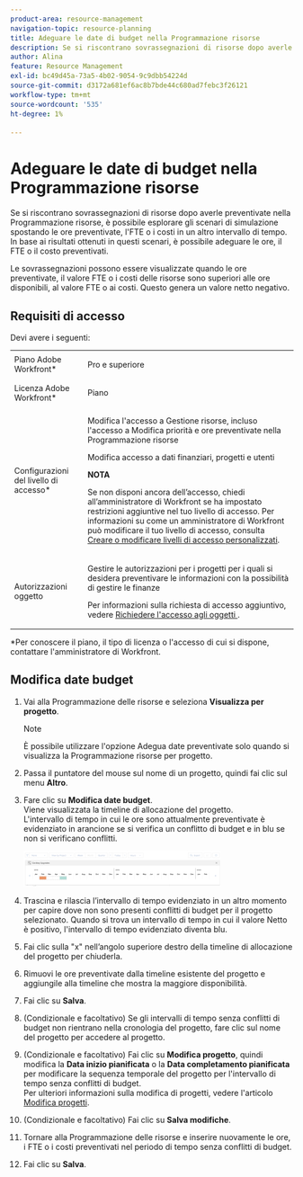 ```yaml
---
product-area: resource-management
navigation-topic: resource-planning
title: Adeguare le date di budget nella Programmazione risorse
description: Se si riscontrano sovrassegnazioni di risorse dopo averle preventivate nella Programmazione risorse, è possibile esplorare gli scenari di simulazione spostando le ore preventivate, l'FTE o i costi in un altro intervallo di tempo. In base ai risultati ottenuti in questi scenari, è possibile adeguare le ore, il FTE o il costo preventivati.
author: Alina
feature: Resource Management
exl-id: bc49d45a-73a5-4b02-9054-9c9dbb54224d
source-git-commit: d3172a681ef6ac8b7bde44c680ad7febc3f26121
workflow-type: tm+mt
source-wordcount: '535'
ht-degree: 1%

---
```


# Adeguare le date di budget nella Programmazione risorse

Se si riscontrano sovrassegnazioni di risorse dopo averle preventivate nella Programmazione risorse, è possibile esplorare gli scenari di simulazione spostando le ore preventivate, l&#39;FTE o i costi in un altro intervallo di tempo. In base ai risultati ottenuti in questi scenari, è possibile adeguare le ore, il FTE o il costo preventivati.

Le sovrassegnazioni possono essere visualizzate quando le ore preventivate, il valore FTE o i costi delle risorse sono superiori alle ore disponibili, al valore FTE o ai costi. Questo genera un valore netto negativo.

## Requisiti di accesso

Devi avere i seguenti:

<table style="table-layout:auto"> 
 <col> 
 <col> 
 <tbody> 
  <tr> 
   <td role="rowheader">Piano Adobe Workfront*</td> 
   <td> <p>Pro e superiore</p> </td> 
  </tr> 
  <tr> 
   <td role="rowheader">Licenza Adobe Workfront*</td> 
   <td> <p>Piano </p> </td> 
  </tr> 
  <tr> 
   <td role="rowheader">Configurazioni del livello di accesso*</td> 
   <td> <p>Modifica l'accesso a Gestione risorse, incluso l'accesso a Modifica priorità e ore preventivate nella Programmazione risorse</p> <p>Modifica accesso a dati finanziari, progetti e utenti</p> <p><b>NOTA</b>

Se non disponi ancora dell’accesso, chiedi all’amministratore di Workfront se ha impostato restrizioni aggiuntive nel tuo livello di accesso. Per informazioni su come un amministratore di Workfront può modificare il tuo livello di accesso, consulta <a href="../../administration-and-setup/add-users/configure-and-grant-access/create-modify-access-levels.md" class="MCXref xref">Creare o modificare livelli di accesso personalizzati</a>.</p> </td>
</tr> 
  <tr> 
   <td role="rowheader">Autorizzazioni oggetto</td> 
   <td> <p>Gestire le autorizzazioni per i progetti per i quali si desidera preventivare le informazioni con la possibilità di gestire le finanze</p> <p>Per informazioni sulla richiesta di accesso aggiuntivo, vedere <a href="../../workfront-basics/grant-and-request-access-to-objects/request-access.md" class="MCXref xref">Richiedere l'accesso agli oggetti </a>.</p> </td> 
  </tr> 
 </tbody> 
</table>

&#42;Per conoscere il piano, il tipo di licenza o l&#39;accesso di cui si dispone, contattare l&#39;amministratore di Workfront.

## Modifica date budget

1. Vai alla Programmazione delle risorse e seleziona **Visualizza per progetto**.

   >[!NOTE]
   >
   >È possibile utilizzare l&#39;opzione Adegua date preventivate solo quando si visualizza la Programmazione risorse per progetto.

1. Passa il puntatore del mouse sul nome di un progetto, quindi fai clic sul menu **Altro**.
1. Fare clic su **Modifica date budget**.\
   Viene visualizzata la timeline di allocazione del progetto.\
   L&#39;intervallo di tempo in cui le ore sono attualmente preventivate è evidenziato in arancione se si verifica un conflitto di budget e in blu se non si verificano conflitti.

   ![](assets/rp-adjust-budgeting-dates-with-no-done-button-350x63.png)

1. Trascina e rilascia l’intervallo di tempo evidenziato in un altro momento per capire dove non sono presenti conflitti di budget per il progetto selezionato. Quando si trova un intervallo di tempo in cui il valore Netto è positivo, l&#39;intervallo di tempo evidenziato diventa blu.
1. Fai clic sulla &quot;x&quot; nell’angolo superiore destro della timeline di allocazione del progetto per chiuderla.
1. Rimuovi le ore preventivate dalla timeline esistente del progetto e aggiungile alla timeline che mostra la maggiore disponibilità.
1. Fai clic su **Salva**.
1. (Condizionale e facoltativo) Se gli intervalli di tempo senza conflitti di budget non rientrano nella cronologia del progetto, fare clic sul nome del progetto per accedere al progetto.
1. (Condizionale e facoltativo) Fai clic su **Modifica progetto**, quindi modifica la **Data inizio pianificata** o la **Data completamento pianificata** per modificare la sequenza temporale del progetto per l&#39;intervallo di tempo senza conflitti di budget.\
   Per ulteriori informazioni sulla modifica di progetti, vedere l&#39;articolo [Modifica progetti](../../manage-work/projects/manage-projects/edit-projects.md).

1. (Condizionale e facoltativo) Fai clic su **Salva modifiche**.
1. Tornare alla Programmazione delle risorse e inserire nuovamente le ore, i FTE o i costi preventivati nel periodo di tempo senza conflitti di budget.
1. Fai clic su **Salva**.
